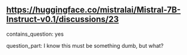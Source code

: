 ## https://huggingface.co/mistralai/Mistral-7B-Instruct-v0.1/discussions/23

contains_question: yes

question_part: 
I know this must be something dumb, but what?